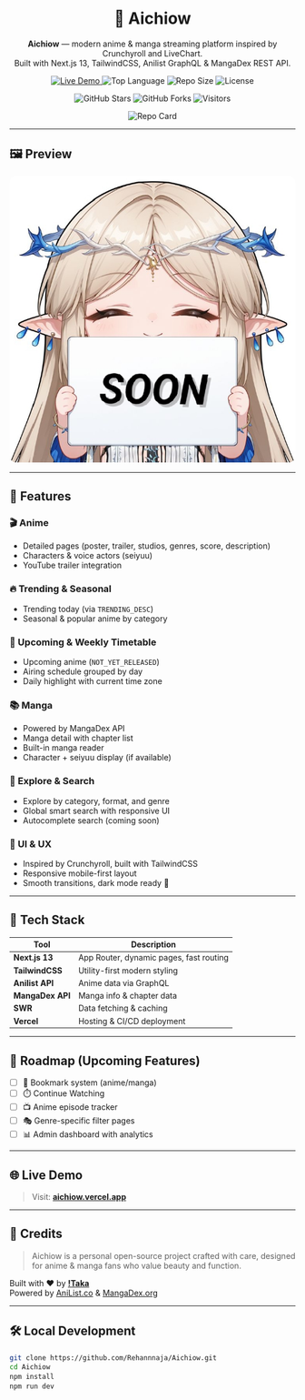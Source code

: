 <h1 align="center">🌌 Aichiow</h1>

<p align="center">
  <b>Aichiow</b> — modern anime & manga streaming platform inspired by Crunchyroll and LiveChart.  
  <br/>
  Built with Next.js 13, TailwindCSS, Anilist GraphQL & MangaDex REST API.
</p>

<p align="center">
  <a href="https://aichiow.vercel.app" target="_blank">
    <img src="https://img.shields.io/badge/Live-Demo-blue?style=for-the-badge&logo=vercel" alt="Live Demo" />
  </a>
  <img src="https://img.shields.io/github/languages/top/Rehannnaja/Aichiow?style=for-the-badge" alt="Top Language" />
  <img src="https://img.shields.io/github/repo-size/Rehannnaja/Aichiow?style=for-the-badge" alt="Repo Size" />
  <img src="https://img.shields.io/github/license/Rehannnaja/Aichiow?style=for-the-badge" alt="License" />
</p>

<p align="center">
  <img src="https://img.shields.io/github/stars/Rehannnaja/Aichiow?style=social" alt="GitHub Stars" />
  <img src="https://img.shields.io/github/forks/Rehannnaja/Aichiow?style=social" alt="GitHub Forks" />
  <img src="https://visitor-badge.laobi.icu/badge?page_id=Rehannnaja.Aichiow" alt="Visitors" />
</p>

<p align="center">
  <img src="https://github-readme-stats.vercel.app/api/pin/?username=Rehannnaja&repo=Aichiow&theme=radical" alt="Repo Card" />
</p>

---

## 🖼️ Preview

<img src="public/preview.png" alt="Aichiow Preview" style="border-radius: 12px;" />

---

## 🚀 Features

### 🎬 Anime
- Detailed pages (poster, trailer, studios, genres, score, description)
- Characters & voice actors (seiyuu)
- YouTube trailer integration

### 🔥 Trending & Seasonal
- Trending today (via `TRENDING_DESC`)
- Seasonal & popular anime by category

### 📅 Upcoming & Weekly Timetable
- Upcoming anime (`NOT_YET_RELEASED`)
- Airing schedule grouped by day
- Daily highlight with current time zone

### 📚 Manga
- Powered by MangaDex API
- Manga detail with chapter list
- Built-in manga reader
- Character + seiyuu display (if available)

### 🧭 Explore & Search
- Explore by category, format, and genre
- Global smart search with responsive UI
- Autocomplete search (coming soon)

### 🎨 UI & UX
- Inspired by Crunchyroll, built with TailwindCSS
- Responsive mobile-first layout
- Smooth transitions, dark mode ready 🌙

---

## 🧩 Tech Stack

| Tool             | Description                                  |
|------------------|----------------------------------------------|
| **Next.js 13**   | App Router, dynamic pages, fast routing      |
| **TailwindCSS**  | Utility-first modern styling                 |
| **Anilist API**  | Anime data via GraphQL                       |
| **MangaDex API** | Manga info & chapter data                    |
| **SWR**          | Data fetching & caching                      |
| **Vercel**       | Hosting & CI/CD deployment                   |

---

## 🧪 Roadmap (Upcoming Features)

- [ ] 🔖 Bookmark system (anime/manga)
- [ ] ⏱️ Continue Watching
- [ ] 📺 Anime episode tracker
- [ ] 🎭 Genre-specific filter pages
- [ ] 📊 Admin dashboard with analytics

---

## 🌐 Live Demo

> Visit: [**aichiow.vercel.app**](https://aichiow.vercel.app)

---

## 🧠 Credits

> Aichiow is a personal open-source project crafted with care, designed for anime & manga fans who value beauty and function.

Built with ❤️ by **[!Taka](https://github.com/Rehannnaja)**  
Powered by [AniList.co](https://anilist.co) & [MangaDex.org](https://mangadex.org)

---

## 🛠️ Local Development

```bash
git clone https://github.com/Rehannnaja/Aichiow.git
cd Aichiow
npm install
npm run dev
